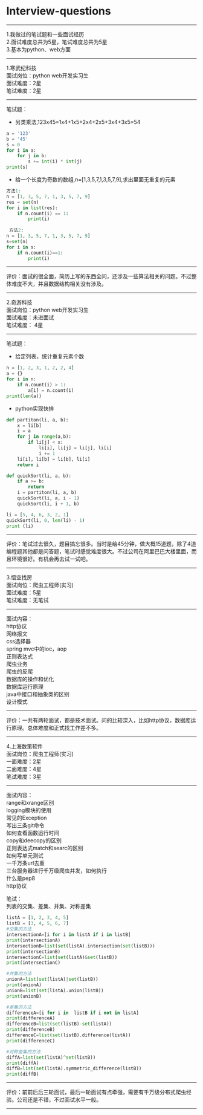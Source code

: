 # Interview-questions  
 
***  
1.我做过的笔试题和一些面试经历  
2.面试难度总共为5星，笔试难度总共为5星  
3.基本为python、web方面  

***  
1.寒武纪科技  
面试岗位：python web开发实习生  
面试难度：2星  
笔试难度：2星  

*** 

笔试题：
* 另类乘法,123x45=1x4+1x5+2x4+2x5+3x4+3x5=54  
```python
a = '123'
b = '45'
s = 0
for i in a:
    for j in b:
        s += int(i) * int(j)
print(s)
```
* 给一个长度为奇数的数组,n=[1,3,5,7,1,3,5,7,9],求出里面无重复的元素
```python
方法1:
n = [1, 3, 5, 7, 1, 3, 5, 7, 9]
res = set(n)
for i in list(res):
    if n.count(i) == 1:
        print(i)
 
 方法2:
n = [1, 3, 5, 7, 1, 3, 5, 7, 9]
s=set(n)
for i in s:
    if n.count(i)==1:
        print(i)
```
***
评价：面试的很全面，简历上写的东西全问，还涉及一些算法相关的问题。不过整体难度不大，并且数据结构相关没有涉及。  
***  

2.奇游科技  
面试岗位：python web开发实习生  
面试难度：未进面试  
笔试难度： 4星    

*** 

笔试题：
* 给定列表，统计重复元素个数
```python
n = [1, 2, 3, 1, 2, 2, 4]
a = {}
for i in n:
    if n.count(i) > 1:
        a[i] = n.count(i)
print(len(a))

```
* python实现快排
```python
def partiton(li, a, b):
    x = li[b]
    i = a
    for j in range(a,b): 
        if li[j] < x:
            li[i], li[j] = li[j], li[i]
            i += 1
    li[i], li[b] = li[b], li[i]
    return i

def quickSort(li, a, b):
    if a >= b:
        return
    i = partiton(li, a, b)
    quickSort(li, a, i - 1)
    quickSort(li, i + 1, b)

li = [5, 4, 6, 3, 2, 1]
quickSort(li, 0, len(li) - 1)
print (li)


```
*** 

评价：笔试过去很久，题目搞忘很多。当时是给45分钟，做大概15道题，除了4道编程题其他都是问答题，笔试时感觉难度很大。不过公司在阿里巴巴大楼里面，而且环境很好。有机会再去试一试吧。  

***  

3.悟空找房  
面试岗位：爬虫工程师(实习)  
面试难度：5星  
笔试难度：无笔试  

***

面试内容：  
http协议  
网络报文  
css选择器  
spring mvc中的ioc，aop  
正则表达式  
爬虫业务  
爬虫的反爬  
数据库的操作和优化  
数据库运行原理  
java中接口和抽象类的区别  
设计模式  

*** 

评价：一共有两轮面试，都是技术面试。问的比较深入，比如http协议，数据库运行原理。总体难度和正式找工作差不多。  

***

4.上海数策软件  
面试岗位：爬虫工程师(实习)  
一面难度：2星  
二面难度：4星  
笔试难度：3星  

***  

面试内容：  
range和xrange区别  
logging模块的使用  
常见的Exception  
写出三条git命令  
如何查看函数运行时间  
copy和deecopy的区别  
正则表达式match和searc的区别  
如何写单元测试  
一千万条url去重  
三台服务器进行千万级爬虫并发，如何执行  
什么是pep8  
http协议  
   
笔试：  
列表的交集、差集、并集、对称差集
```python
listA = [1, 2, 3, 4, 5]
listB = [3, 4, 5, 6, 7]
#交集的方法
intersectionA=[i for i in listA if i in listB]
print(intersectionA)
intersectionB=list(set(listA).intersection(set(listB)))
print(intersectionB)
intersectionC=list(set(listA)&set(listB))
print(intersectionC)

#并集的方法
unionA=list(set(listA)|set(listB))
print(unionA)
unionB=list(set(listA).union(listB))
print(unionB)

#差集的方法
differenceA=[i for i in  listB if i not in listA]
print(differenceA)
differenceB=list(set(listB)-set(listA))
print(differenceB)
differenceC=list(set(listB).difference(listA))
print(differenceC)

#对称差集的方法
diffA=list(set(listA)^set(listB))
print(diffA)
diffB=list(set(listA).symmetric_difference(listB))
print(diffB)

```
---  

评价：前前后后三轮面试，最后一轮面试有点牵强，需要有千万级分布式爬虫经验。公司还是不错，不过面试水平一般。

---
